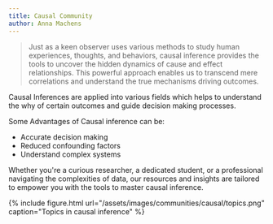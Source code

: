 ```yaml
---
title: Causal Community
author: Anna Machens
---
```


> Just as a keen observer uses various methods to study human experiences, thoughts, and behaviors, causal inference provides the tools to uncover the hidden dynamics of cause and effect relationships. This powerful approach enables us to transcend mere correlations and understand the true mechanisms driving outcomes. 

Causal Inferences are applied into various fields which helps to understand the why of certain outcomes and guide decision making processes. 

Some Advantages of Causal inference can be:
- Accurate decision making
- Reduced confounding factors 
- Understand complex systems

Whether you're a curious researcher, a dedicated student, or a professional navigating the complexities of data, our resources and insights are tailored to empower you with the tools to master causal inference.



{% include figure.html url="/assets/images/communities/causal/topics.png" caption="Topics in causal inference" %}